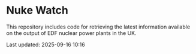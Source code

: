 # Nuke Watch

This repository includes code for retrieving the latest information available on the output of EDF nuclear power plants in the UK.

Last updated: 2025-09-16 10:16